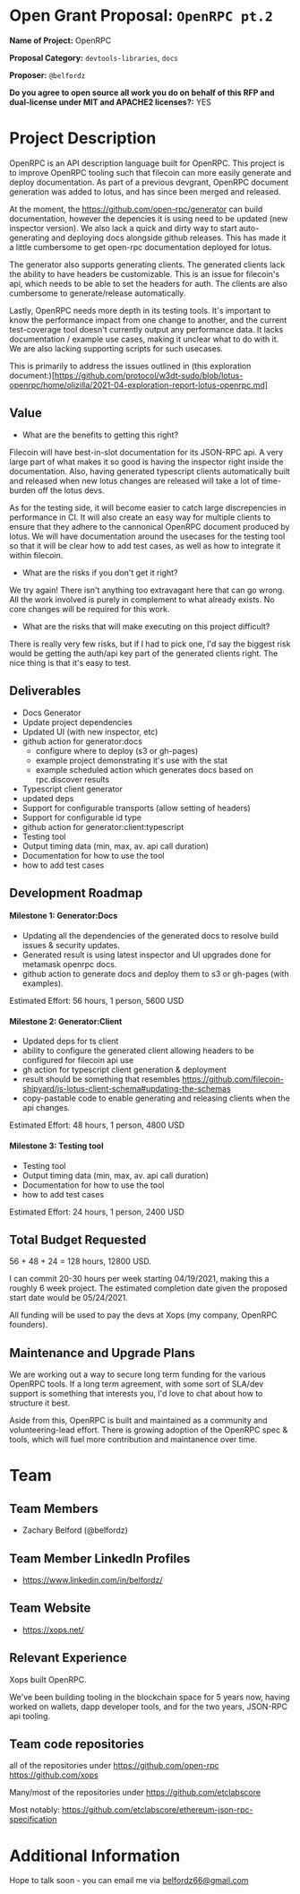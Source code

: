 # Open Grant Proposal: `OpenRPC pt.2`

**Name of Project:** OpenRPC

**Proposal Category:** `devtools-libraries`, `docs`

**Proposer:** `@belfordz`

**Do you agree to open source all work you do on behalf of this RFP and dual-license under MIT and APACHE2 licenses?:** YES

# Project Description

OpenRPC is an API description language built for OpenRPC. This project is to improve OpenRPC tooling such that filecoin can more easily generate and deploy documentation. As part of a previous devgrant, OpenRPC document generation was added to lotus, and has since been merged and released. 

At the moment, the https://github.com/open-rpc/generator can build documentation, however the depencies it is using need to be updated (new inspector version). We also lack a quick and dirty way to start auto-generating and deploying docs alongside github releases. This has made it a little cumbersome to get open-rpc documentation deployed for lotus. 

The generator also supports generating clients. The generated clients lack the ability to have headers be customizable. This is an issue for filecoin's api, which needs to be able to set the headers for auth. The clients are also cumbersome to generate/release automatically. 

Lastly, OpenRPC needs more depth in its testing tools. It's important to know the performance impact from one change to another, and the current test-coverage tool doesn't currently output any performance data. It lacks documentation / example use cases, making it unclear what to do with it. We are also lacking supporting scripts for such usecases. 

This is primarily to address the issues outlined in (this exploration document:)[https://github.com/protocol/w3dt-sudo/blob/lotus-openrpc/home/olizilla/2021-04-exploration-report-lotus-openrpc.md]


## Value

- What are the benefits to getting this right?

Filecoin will have best-in-slot documentation for its JSON-RPC api. A very large part of what makes it so good is having the inspector right inside the documentation. Also, having generated typescript clients automatically built and released when new lotus changes are released will take a lot of time-burden off the lotus devs. 

As for the testing side, it will become easier to catch large discrepencies in performance in CI. It will also create an easy way for multiple clients to ensure that they adhere to the cannonical OpenRPC document produced by lotus. We will have documentation around the usecases for the testing tool so that it will be clear how to add test cases, as well as how to integrate it within filecoin.

- What are the risks if you don't get it right?

We try again! There isn't anything too extravagant here that can go wrong. All the work involved is purely in complement to what already exists. No core changes will be required for this work.

- What are the risks that will make executing on this project difficult?

There is really very few risks, but if I had to pick one, I'd say the biggest risk would be getting the auth/api key part of the generated clients right. The nice thing is that it's easy to test.

## Deliverables

- Docs Generator
 - Update project dependencies
 - Updated UI (with new inspector, etc)
 - github action for generator:docs
   - configure where to deploy (s3 or gh-pages)
   - example project demonstrating it's use with the stat
   - example scheduled action which generates docs based on rpc.discover results
- Typescript client generator
 - updated deps
 - Support for configurable transports (allow setting of headers)
 - Support for configurable id type
 - github action for generator:client:typescript
- Testing tool
 - Output timing data (min, max, av. api call duration)
 - Documentation for how to use the tool
  - how to add test cases

## Development Roadmap

#### Milestone 1: Generator:Docs 

- Updating all the dependencies of the generated docs to resolve build issues & security updates.
- Generated result is using latest inspector and UI upgrades done for metamask openrpc docs.
- github action to generate docs and deploy them to s3 or gh-pages (with examples).

Estimated Effort: 56 hours, 1 person, 5600 USD

#### Milestone 2: Generator:Client

- Updated deps for ts client
- ability to configure the generated client allowing headers to be configured for filecoin api use
- gh action for typescript client generation & deployment
 - result should be something that resembles https://github.com/filecoin-shipyard/js-lotus-client-schema#updating-the-schemas 
- copy-pastable code to enable generating and releasing clients when the api changes.

Estimated Effort: 48 hours, 1 person, 4800 USD

#### Milestone 3: Testing tool

- Testing tool
 - Output timing data (min, max, av. api call duration)
 - Documentation for how to use the tool
  - how to add test cases

Estimated Effort: 24 hours, 1 person, 2400 USD

## Total Budget Requested

56 + 48 + 24 = 128 hours, 12800 USD.

I can commit 20-30 hours per week starting 04/19/2021, making this a roughly 6 week project. The estimated completion date given the proposed start date would be 05/24/2021.

All funding will be used to pay the devs at Xops (my company, OpenRPC founders).

## Maintenance and Upgrade Plans

We are working out a way to secure long term funding for the various OpenRPC tools. If a long term agreement, with some sort of SLA/dev support is something that interests you, I'd love to chat about how to structure it best.

Aside from this, OpenRPC is built and maintained as a community and volunteering-lead effort. There is growing adoption of the OpenRPC spec & tools, which will fuel more contribution and maintanence over time. 

# Team

## Team Members

- Zachary Belford (@belfordz)

## Team Member LinkedIn Profiles

 - https://www.linkedin.com/in/belfordz/

## Team Website

 - https://xops.net/

## Relevant Experience

Xops built OpenRPC.

We've been building tooling in the blockchain space for 5 years now, having worked on wallets, dapp developer tools, and for the two years, JSON-RPC api tooling. 

## Team code repositories

all of the repositories under
https://github.com/open-rpc
https://github.com/xops

Many/most of the repositories under 
https://github.com/etclabscore

Most notably:
https://github.com/etclabscore/ethereum-json-rpc-specification

# Additional Information

Hope to talk soon - you can email me via belfordz66@gmail.com 
